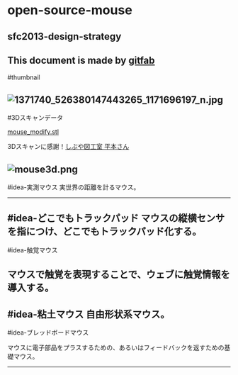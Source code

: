 # open-source-mouse
## sfc2013-design-strategy
This document is made by [gitfab](http://gitfab.org)
---
#thumbnail

![1371740_526380147443265_1171696197_n.jpg](https://raw.github.com/dadaa/open-source-mouse/master/gitfab/resources/1371740_526380147443265_1171696197_n.jpg)
---
#3Dスキャンデータ

[mouse_modify.stl](https://raw.github.com/dadaa/open-source-mouse/master/gitfab/resources/mouse_modify.stl)

3Dスキャンに感謝！[しぶや図工室 平本さん](http://shibuya.abbalab.com/)


![mouse3d.png](https://raw.github.com/dadaa/open-source-mouse/master/gitfab/resources/mouse3d.png)
---
#idea-実測マウス
実世界の距離を計るマウス。

---
#idea-どこでもトラックパッド
マウスの縦横センサを指につけ、どこでもトラックパッド化する。
---
#idea-触覚マウス

マウスで触覚を表現することで、ウェブに触覚情報を導入する。
---
#idea-粘土マウス
自由形状系マウス。
---
#idea-ブレッドボードマウス

マウスに電子部品をプラスするための、あるいはフィードバックを返すための基礎マウス。

---
